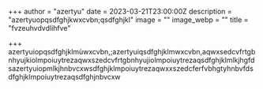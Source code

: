 +++
author = "azertyu"
date = 2023-03-21T23:00:00Z
description = "azertyuopqsdfghjkwxcvbn;qsdfghjkl"
image = ""
image_webp = ""
title = "fvzeuhvdvdlihfve"

+++
azertyuiopqsdfghjklmùwxcvbn,;azertyuiqsdfghjklmwxcvbn,aqwxsedcvfrtgbnhyujkiolmpoiuytrezaqwxszedcvfrtgbnhyujiolmpoiuytrezaqsdfghjklmlkjhgfdsazertyuiopmlkjhnbvcxwsdfghjklmpoiuytrezaqwxxszedcferfvbhgtyhnbvfdsdfghjklmpoiuytrezaqsdfghjnbvcxw